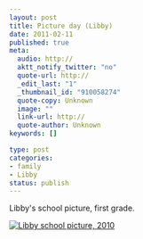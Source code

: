 ```yaml
--- 
layout: post
title: Picture day (Libby)
date: 2011-02-11
published: true
meta: 
  audio: http://
  aktt_notify_twitter: "no"
  quote-url: http://
  _edit_last: "1"
  _thumbnail_id: "910058274"
  quote-copy: Unknown
  image: ""
  link-url: http://
  quote-author: Unknown
keywords: []

type: post
categories: 
- family
- Libby
status: publish
---
```

Libby's school picture, first grade.

[![](http://media.eick.us/2010/11/2010-10-08-at-22-08-18-239x300.jpg "Libby school picture, 2010")](http://media.eick.us/2010/11/2010-10-08-at-22-08-18.jpg)
